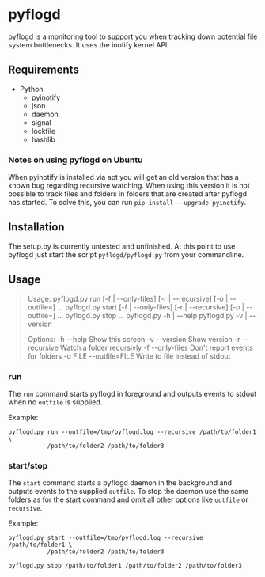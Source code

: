# pyflogd

pyflogd is a monitoring tool to support you when tracking down 
potential file system bottlenecks. It uses the inotify kernel API.

## Requirements

- Python
  - pyinotify
  - json
  - daemon
  - signal
  - lockfile
  - hashlib

### Notes on using pyflogd on Ubuntu

When pyinotify is installed via apt you will get an old version that has a 
known bug regarding recursive watching. When using this version it is not 
possible to track files and folders in folders that are created after pyflogd 
has started. To solve this, you can run `pip install --upgrade pyinotify`.

## Installation

The setup.py is currently untested and unfinished. At this point to use 
pyflogd just start the script `pyflogd/pyflogd.py` from your commandline. 

## Usage

> Usage:
>   pyflogd.py run [-f | --only-files] [-r | --recursive] [-o <file> | --outfile=<file>] <folder> ...
>   pyflogd.py start [-f | --only-files] [-r | --recursive] [-o <file> | --outfile=<file>] <folder> ...
>   pyflogd.py stop <folder> ...
>   pyflogd.py -h | --help
>   pyflogd.py -v | --version
> 
> Options:
>   -h --help                 Show this screen
>   -v --version              Show version
>   -r --recursive            Watch a folder recursivly
>   -f --only-files           Don't report events for folders
>   -o FILE --outfile=FILE    Write to file instead of stdout

### run

The `run` command starts pyflogd in foreground and outputs events to 
stdout when no `outfile` is supplied. 

Example:
```
pyflogd.py run --outfile=/tmp/pyflogd.log --recursive /path/to/folder1 \
           /path/to/folder2 /path/to/folder3
```

### start/stop

The `start` command starts a pyflogd daemon in the background and outputs 
events to the supplied `outfile`. To stop the daemon use the same folders
as for the start command and omit all other options like `outfile` or 
`recursive`.

Example:
```
pyflogd.py start --outfile=/tmp/pyflogd.log --recursive /path/to/folder1 \
           /path/to/folder2 /path/to/folder3

pyflogd.py stop /path/to/folder1 /path/to/folder2 /path/to/folder3
```
